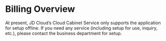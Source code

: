 # Billing Overview

At present, JD Cloud’s Cloud Cabinet Service only supports the application for setup offline. If you need any service (including setup for use, inquiry, etc.), please contact the business department for setup.
